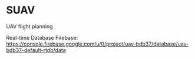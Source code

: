 # SUAV
UAV flight planning



Real-time Database
Firebase: 
https://console.firebase.google.com/u/0/project/uav-bdb37/database/uav-bdb37-default-rtdb/data
